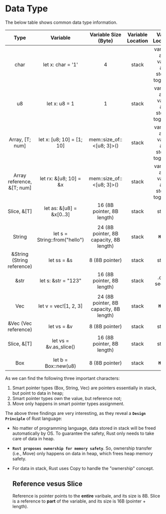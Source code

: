 # Data Type

The below table shows common data type information.

| Type | Variable | Variable Size (Byte) | Variable Location | Value Location | Value Owner | Assignment |
|:---:|:---:|:---:|:---:|:---:|:---:|:---:|
| char | let x: char = '1' | 4 | stack | variable and value are stored together | - | Copy |
| u8 | let x: u8 = 1 | 1 | stack | variable and value are stored together | - | Copy |
| Array, [T; num] | let x: [u8; 10] = [1; 10] | mem::size_of::<[u8; 3]>() | stack | variable and value are stored together | - | Copy |
| Array reference, &[T; num] | let rx: &[u8; 10] = &x | mem::size_of::<[u8; 3]>() | stack | variable and value are stored together | - | Copy |
| Slice, &[T] | let as: &[u8] = &x[0..3] | 16 (8B pointer, 8B length) | stack | stack | not owner | Copy |
|||||||
| String | let s = String::from("hello") | 24 (8B pointer, 8B capacity, 8B length) | stack | **`Heap`** | owner | **`Move`** |
| &String (String reference) | let ss = &s | 8 (8B pointer) | stack | stack | not owner | Copy |
| &str | let s: &str = "123" | 16 (8B pointer, 8B length) | stack | .data section | not owner | Copy |
|||||
| Vec | let v = vec![1, 2, 3] | 24 (8B pointer, 8B capacity, 8B length) | stack | **`Heap`** | owner | **`Move`** |
| &Vec (Vec reference) | let vs = &v | 8 (8B pointer) | stack | stack | not owner | Copy |
| Slice, &[T] | let vs = &v.as_slice() | 16 (8B pointer, 8B length) | stack | stack | not owner | Copy |
||||||
| Box<T> | let b = Box::new(u8) | 8 (8B pointer) | stack | **`Heap`** | owner | **`Move`** |

As we can find the following three important characters:
1. Smart pointer types (Box, String, Vec) are pointers essentially in stack, but point to data in heap;
2. Smart pointer types own the value, but reference not;
3. Move only happens in smart pointer types assignment.

The above three findings are very interesting, as they reveal a **`Design Principle`** of Rust language:
- No matter of programming language, data stored in stack will be freed automatically by OS. To guarantee the safety, Rust only needs to take care of data in heap.
- **`Rust proposes ownership for memory safety`**. So, ownership transfer (i.e., Move) only happens on data in heap, which frees heap memory safety.
- For data in stack, Rust uses Copy to handle the "ownership" concept.

  ## Reference vesus Slice
  Reference is pointer points to the **entire** varibale, and its size is 8B.
  Slice is a reference to **part** of the variable, and its size is 16B (pointer + length).
